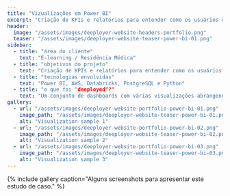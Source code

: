 ```yaml
---
title: "Vizualizações em Power BI"
excerpt: "Criação de KPIs e relatórios para entender como os usuários utilizam os produtos do cliente, rastreando o comportamento, bem como o impacto nos objetivos dos usuários."
header:
  image: "/assets/images/deeployer-website-headers-portfolio.png"
  teaser: "/assets/images/deeployer-website-teaser-power-bi-01.png"
sidebar:
  - title: "área do cliente"
    text: "E-learning / Residência Médica"
  - title: "objetivos do projeto"
    text: "Criação de KPIs e relatórios para entender como os usuários utilizam os produtos do cliente, rastreando o comportamento, bem como o impacto nos objetivos dos usuários. Além disso, entender como estimular o aprendizado e melhorar a experiência do usuário em sua jornada. "
  - title: "tecnologias envolvidas"
    text: "Power BI, AWS, Databricks, PostgreSQL e Python"
  - title: "o que foi "deeployed"?"
    text: "Um conjunto de dashboards com várias visualizações abrangendo diferentes pontos de vista dos dados capazes de atingir os objetivos do cliente. "
gallery:
  - url: "/assets/images/deeployer-website-portfolio-power-bi-01.png"
    image_path: "/assets/images/deeployer-website-teaser-power-bi-01.png"
    alt: "Visualization sample 1"
  - url: "/assets/images/deeployer-website-portfolio-power-bi-02.png"
    image_path: "/assets/images/deeployer-website-teaser-power-bi-02.png"
    alt: "Visualization sample 2"
  - url: "/assets/images/deeployer-website-portfolio-power-bi-03.png"
    image_path: "/assets/images/deeployer-website-teaser-power-bi-03.png"
    alt: "Visualization sample 3"
---
```


{% include gallery caption="Alguns screenshots para apresentar este estudo de caso." %}